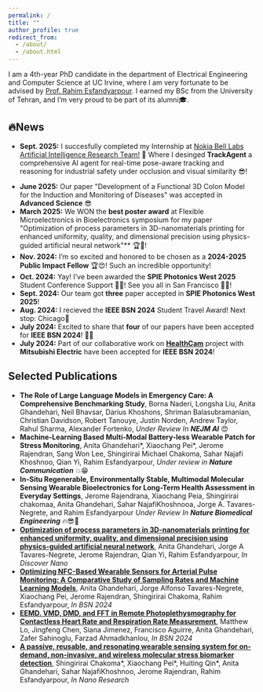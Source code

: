 ```yaml
---
permalink: /
title: ""
author_profile: true
redirect_from: 
  - /about/
  - /about.html
---
```

I am a 4th-year PhD candidate in the department of Electrical Engineering and Computer Science at UC Irvine, where I am very fortunate to be advised by [Prof. Rahim Esfandyarpour](https://faculty.sites.uci.edu/esfandyarpourlab/). I earned my BSc from the University of Tehran, and I’m very proud to be part of its alumni🎓. 



🔥News
------
- **Sept. 2025:** I succesfully completed my Internship at [Nokia Bell Labs Artificial Intelligence Research Team!](https://www.nokia.com/bell-labs/research/air-lab/) 🎯 Where I desinged **TrackAgent** a comprehensive AI agent for real-time pose-aware tracking and reasoning for industrial safety under occlusion and visual similarity 😎!
<!-- <div align="center">
  <img src="../images/TrackAgent.png" alt="TrackAgent" width="70%" height="70%">
</div> -->
- **June 2025:** Our paper "Development of a Functional 3D Colon Model for the Induction and Monitoring of Diseases" was accepted in **Advanced Science** 😎
- **March 2025:** We WON the **best poster award** at Flexible Microelectronics in Bioelectronics symposium for my paper "Optimization of process parameters in 3D-nanomaterials printing for enhanced uniformity, quality, and dimensional precision using physics-guided artificial neural network"** 🏆🎉! 
- **Nov. 2024:** I’m so excited and honored to be chosen as a **2024-2025 Public Impact Fellow** 🏆😍! Such an incredible opportunity!
- **Oct. 2024:** Yay! I’ve been awarded the **SPIE Photonics West 2025** Student Conference Support 🏅🤩! See you all in San Francisco 🌉🚃!
- **Sept. 2024:** Our team got **three** paper accepted in **SPIE Photonics West 2025**!
- **Aug. 2024:** I recieved the **IEEE BSN 2024** Student Travel Award! Next stop: Chicago🌃
- **July 2024:** Excited to share that **four** of our papers have been accepted for **IEEE BSN 2024**! 💪😎
- **July 2024:** Part of our collaborative work on [**HealthCam**](https://www.youtube.com/watch?v=4G3-HSs7Vks) project with **Mitsubishi Electric** have been accepted for **IEEE BSN 2024**!

Selected Publications
------
- **The Role of Large Language Models in Emergency Care: A Comprehensive Benchmarking Study**, Borna Naderi, Longsha Liu, Anita Ghandehari, Neil Bhavsar, Darius Khoshons, Shriman Balasubramanian, Christian Davidson, Robert Tanouye, Justin Norden, Andrew Taylor, Rahul Sharma, Alexander Fortenko, _Under Review In **NEJM AI**_ 😍
- **Machine-Learning Based Multi-Modal Battery-less Wearable Patch for Stress Monitoring**, Anita Ghandehari\*, Xiaochang Pei\*, Jerome Rajendran, Sang Won Lee, Shingirirai Michael Chakoma, Sahar Najafi Khoshnoo, Qian Yi, Rahim Esfandyarpour, _Under review in **Nature Communication**_ 💥😁
- **In-Situ Regenerable, Environmentally Stable, Multimodal Molecular Sensing Wearable Bioelectronics for Long-Term Health Assessment in Everyday Settings**, Jerome Rajendrana, Xiaochang Peia, Shingirirai chakomaa, Anita Ghandehari, Sahar NajafiKhoshnooa, Jorge A. Tavares-Negrete, and Rahim Esfandyarpour _Under Review In **Nature Biomedical Engineering**_ 🔥😎🤞
- **[Optimization of process parameters in 3D-nanomaterials printing for enhanced uniformity, quality, and dimensional precision using physics-guided artificial neural network](https://scholar.google.com/citations?view_op=view_citation&hl=en&user=D10CZPQAAAAJ&sortby=pubdate&citation_for_view=D10CZPQAAAAJ:Tyk-4Ss8FVUC)**, Anita Ghandehari, Jorge A Tavares-Negrete, Jerome Rajendran, Qian Yi, Rahim Esfandyarpour, _In Discover Nano_
- **[Optimizing NFC-Based Wearable Sensors for Arterial Pulse Monitoring: A Comparative Study of Sampling Rates and Machine Learning Models](https://ieeexplore.ieee.org/abstract/document/10780749/)**, Anita Ghandehari, Jorge Alfonso Tavares-Negrete, Xiaochang Pei, Jerome Rajendran, Shingirirai Chakoma, Rahim Esfandyarpour, _In BSN 2024_
- **[EEMD. VMD, DMD, and FFT in Remote Photoplethysmography for Contactless Heart Rate and Respiration Rate Measurement](https://scholar.google.com/citations?view_op=view_citation&hl=en&user=D10CZPQAAAAJ&sortby=pubdate&citation_for_view=D10CZPQAAAAJ:IjCSPb-OGe4C)**, Matthew Lo, Jingfeng Chen, Siana Jimenez, Francisco Aguirre, Anita Ghandehari, Zafer Sahinoglu, Farzad Ahmadkhanlou, _In BSN 2024_
- **[A passive, reusable, and resonating wearable sensing system for on-demand, non-invasive, and wireless molecular stress biomarker detection](https://scholar.google.com/citations?view_op=view_citation&hl=en&user=D10CZPQAAAAJ&sortby=pubdate&citation_for_view=D10CZPQAAAAJ:u5HHmVD_uO8C)**, Shingirirai Chakoma\*, Xiaochang Pei\*, Huiting Qin\*, Anita Ghandehari, Sahar NajafiKhoshnoo, Jerome Rajendran, Rahim Esfandyarpour, _In Nano Research_ 


